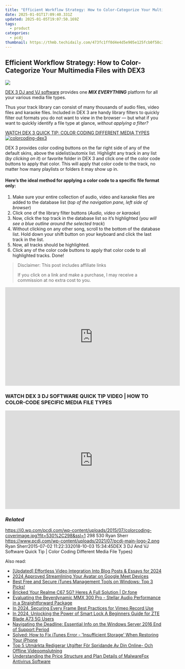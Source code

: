 ```yaml
---
title: "Efficient Workflow Strategy: How to Color-Categorize Your Multimedia Files with DEX3"
date: 2025-01-01T17:09:40.331Z
updated: 2025-01-05T19:07:50.169Z
tags:
  - product
categories:
  - pcdj
thumbnail: https://thmb.techidaily.com/473fc1ff0d4e4d5e905e125fcb0f58c3c26b7a5f7017365a21e0c4d6f492b770.jpg
---
```


## Efficient Workflow Strategy: How to Color-Categorize Your Multimedia Files with DEX3

[![](https://i0.wp.com/pcdj.com/wp-content/uploads/2015/07/colorcoding-coverimage.jpg?resize=530%2C298&ssl=1)](https://i0.wp.com/pcdj.com/wp-content/uploads/2015/07/colorcoding-coverimage.jpg?fit=530%2C298&ssl=1 "colorcoding-coverimage")

[DEX 3 DJ and VJ software](https://tools.techidaily.com/pcdj/products/) provides one **_MIX EVERYTHING_** platform for all your various media file types.

Thus your track library can consist of many thousands of audio files, video files and karaoke files. Included in DEX 3 are handy library filters to quickly filter out formats you do not want to view in the browser — but what if you want to quickly identify a file type at glance, _without applying a filter?_

[WATCH DEX 3 QUICK TIP: COLOR CODING DIFFERENT MEDIA TYPES ![](https://i1.wp.com/pcdj.com/wp-content/uploads/2015/07/colorcoding-dex3.jpg?fit=300%2C300&ssl=1 "colorcoding-dex3")](https://youtu.be/476NlrP98F0)

DEX 3 provides color coding buttons on the far right side of any of the default skins, above the sidelist/automix list. Highlight any track in any list (_by clicking on it_) or favorite folder in DEX 3 and click one of the color code buttons to apply that color. This will apply that color code to the track, no matter how many playlists or folders it may show up in.

#### Here’s the ideal method for applying a color code to a specific file format only:

1. Make sure your entire collection of audio, video and karaoke files are added to the database list (_top of the navigation pane, left side of browser_)
2. Click one of the library filter buttons (_Audio, video or karaoke_)
3. Now, click the top track in the database list so it’s highlighted (_you will see a blue outline around the selected track_)
4. Without clicking on any other song, scroll to the bottom of the database list. Hold down your shift button on your keyboard and click the last track in the list.
5. Now, all tracks should be highlighted.
6. Click any of the color code buttons to apply that color code to all highlighted tracks. Done!

>  Disclaimer: This post includes affiliate links
>
>  If you click on a link and make a purchase, I may receive a commission at no extra cost to you.
>

<!-- affiliate ads begin -->
<iframe width="560" height="315" src="https://www.youtube.com/embed/OZQJUTr44rA?si=ADA0nD1VnXjR_sH0" title="YouTube video player" frameborder="0" allow="accelerometer; autoplay; clipboard-write; encrypted-media; gyroscope; picture-in-picture; web-share" referrerpolicy="strict-origin-when-cross-origin" allowfullscreen></iframe>
<!-- affiliate ads end -->

### WATCH DEX 3 DJ SOFTWARE QUICK TIP VIDEO | HOW TO COLOR-CODE SPECIFIC MEDIA FILE TYPES

<!-- affiliate ads begin -->
<iframe width="560" height="315" src="https://www.youtube.com/embed/l4R7_qNIQvY?si=2zJOPfEcm6_3udzn" title="YouTube video player" frameborder="0" allow="accelerometer; autoplay; clipboard-write; encrypted-media; gyroscope; picture-in-picture; web-share" referrerpolicy="strict-origin-when-cross-origin" allowfullscreen></iframe>
<!-- affiliate ads end -->

### _Related_

https://i0.wp.com/pcdj.com/wp-content/uploads/2015/07/colorcoding-coverimage.jpg?fit=530%2C298&ssl=1 298 530 Ryan Sherr https://www.pcdj.com/wp-content/uploads/2021/07/pcdj-main-logo-2.png Ryan Sherr2015-07-02 11:22:332018-10-03 15:34:45DEX 3 DJ And VJ Software Quick Tip | Color Coding Different Media File Types}

<ins class="adsbygoogle"
     style="display:block"
     data-ad-format="autorelaxed"
     data-ad-client="ca-pub-7571918770474297"
     data-ad-slot="1223367746"></ins>

<ins class="adsbygoogle"
     style="display:block"
     data-ad-client="ca-pub-7571918770474297"
     data-ad-slot="8358498916"
     data-ad-format="auto"
     data-full-width-responsive="true"></ins>

<span class="atpl-alsoreadstyle">Also read:</span>
<div><ul>
<li><a href="https://youtube-webster.techidaily.com/ed-effortless-video-integration-into-blog-posts-and-essays-for-2024/"><u>[Updated] Effortless Video Integration Into Blog Posts & Essays for 2024</u></a></li>
<li><a href="https://screen-recording.techidaily.com/2024-approved-streamlining-your-avatar-on-google-meet-devices/"><u>2024 Approved Streamlining Your Avatar on Google Meet Devices</u></a></li>
<li><a href="https://discover-bits.techidaily.com/best-free-and-secure-itunes-management-tools-on-windows-top-3-picks/"><u>Best Free and Secure iTunes Management Tools on Windows: Top 3 Picks!</u></a></li>
<li><a href="https://howto.techidaily.com/bricked-your-realme-c67-5g-heres-a-full-solution-drfone-by-drfone-fix-android-problems-fix-android-problems/"><u>Bricked Your Realme C67 5G? Heres A Full Solution | Dr.fone</u></a></li>
<li><a href="https://hardware-reviews.techidaily.com/evaluating-the-beyerdynamic-mmx-300-pro-stellar-audio-performance-in-a-straightforward-package/"><u>Evaluating the Beyerdynamic MMX 300 Pro - Stellar Audio Performance in a Straightforward Package</u></a></li>
<li><a href="https://vimeo-videos.techidaily.com/in-2024-securing-every-frame-best-practices-for-vimeo-record-use/"><u>In 2024, Securing Every Frame Best Practices for Vimeo Record Use</u></a></li>
<li><a href="https://unlock-android.techidaily.com/in-2024-unlocking-the-power-of-smart-lock-a-beginners-guide-for-zte-blade-a73-5g-users-by-drfone-android/"><u>In 2024, Unlocking the Power of Smart Lock A Beginners Guide for ZTE Blade A73 5G Users</u></a></li>
<li><a href="https://discover-bits.techidaily.com/navigating-the-deadline-essential-info-on-the-windows-server-2016-end-of-support-period/"><u>Navigating the Deadline: Essential Info on the Windows Server 2016 End of Support Period</u></a></li>
<li><a href="https://discover-bits.techidaily.com/solved-how-to-fix-itunes-error-insufficient-storage-when-restoring-your-iphone/"><u>Solved: How to Fix iTunes Error - 'Insufficient Storage' When Restoring Your iPhone</u></a></li>
<li><a href="https://win-amazing.techidaily.com/top-5-utmarkta-redigerar-utgifter-for-spridande-av-din-online-och-offline-videoomslutning/"><u>Top 5 Utmärkta Redigerar Utgifter För Spridande Av Din Online- Och Offline Videoomslutning</u></a></li>
<li><a href="https://discover-bits.techidaily.com/understanding-the-price-structure-and-plan-details-of-malwarefox-antivirus-software/"><u>Understanding the Price Structure and Plan Details of MalwareFox Antivirus Software</u></a></li>
</ul></div>

